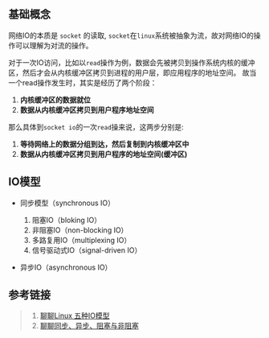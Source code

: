 ## 基础概念
网络IO的本质是 `socket` 的读取, `socket`在`linux`系统被抽象为流，故对网络IO的操作可以理解为对流的操作。

对于一次IO访问，比如以`read`操作为例，数据会先被拷贝到操作系统内核的缓冲区，然后才会从内核缓冲区拷贝到进程的用户层，即应用程序的地址空间。
故当一个read操作发生时，其实是经历了两个阶段：
1. **内核缓冲区的数据就位**
2. **数据从内核缓冲区拷贝到用户程序地址空间**

那么具体到`socket io`的一次`read`操来说，这两步分别是:
1. **等待网络上的数据分组到达，然后复制到内核缓冲区中**
2. **数据从内核缓冲区拷贝到用户程序的地址空间(缓冲区)**

## IO模型
- 同步模型（synchronous IO）
    1. 阻塞IO（bloking IO）
    2. 非阻塞IO（non-blocking IO）
    3. 多路复用IO（multiplexing IO）
    4. 信号驱动式IO（signal-driven IO）

- 异步IO（asynchronous IO）

## 参考链接
> 1. [聊聊Linux 五种IO模型](https://www.jianshu.com/p/486b0965c296)
> 2. [聊聊同步、异步、阻塞与非阻塞](https://my.oschina.net/xianggao/blog/661085)





